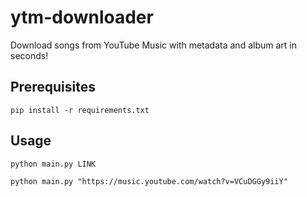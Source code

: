 # ytm-downloader

Download songs from YouTube Music with metadata and album art in seconds!

## Prerequisites

``
pip install -r requirements.txt
``

## Usage

``
python main.py LINK
``

``
python main.py "https://music.youtube.com/watch?v=VCuDGGy9iiY"
``
